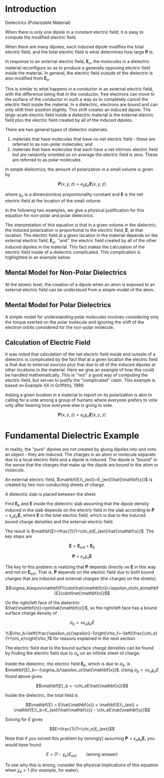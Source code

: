 # Introduction

Dielectrics (Polarizable Material)

When there is only one dipole in a constant electric field, it is easy to compute the modified electric field.

When there are many dipoles, each induced dipole modifies the total electric field, and the total electric field is what determines how large $\mathbf{P}$ is.

In response to an external electric field, $\mathbf{E}_o$, the molecules in a dielectric material reconfigure so as to produce a generally opposing electric field inside the material. In general, the electric field outside of the dielectric is also modified from $\mathbf{E}_o$.

This is similar to what happens in a conductor in an external electric field, with the difference being that in the conductor, free electrons can move to the surface of the conductor in such a way as to completely cancel the electric field inside the material. In a dielectric, electrons are bound and can only shift their position slightly. This shift creates an induced dipole. The large-scale electric field inside a dielectric material is the external electric field plus the electric field created by all of the induced dipoles.

There are two general types of dielectric materials:

1. materials that have molecules that have no net electric field - these are referred to as non-polar molecules; and
2. materials that have molecules that each have a net intrinsic electric field but are randomly oriented so on average the electric field is zero. These are referred to as polar molecules.

In simple dielectrics, the amount of polarization in a small volume is given by

$$\mathbf{P}(x,y,z)=\epsilon_0\chi_e\mathbf{E}(x,y,z)$$

where $\chi_e$ is a dimensionless proportionality constant and $\mathbf{E}$ is the net electric field at the location of the small volume.

In the following two examples, we give a physical justification for this equation for non-polar and polar dielectrics.

The interpretation of this equation is that in a given volume in the dielectric, the induced polarization is proportional to the electric field, $\mathbf{E}$, at that location. The electric field at a given location in the material depends on the external electric field, $\mathbf{E}_o$, ''and'' the electric field created by all of the other induced dipoles in the material. This fact makes the calculation of the electric field inside of a dielectric complicated. This complication is highlighted in an example below.

## Mental Model for Non-Polar Dielectrics

At the atomic level, the creation of a dipole when an atom is exposed to an external electric field can be understood from a simple model of the atom.

## Mental Model for Polar Dielectrics

A simple model for understanding polar molecules involves considering only the torque exerted on the polar molecule and ignoring the shift of the electron orbits considered for the non-polar molecule.

## Calculation of Electric Field

It was noted that calculation of the net electric field inside and outside of a dielectric is complicated by the fact that at a given location the electric field is that due to external sources plus that due to all of the induced dipoles at other locations in the material. Here we give an example of how this could be handled mathematically. This is ''not'' a good way of computing the electric field, but serves to justify the "complicated" claim. This example is based on Example XX in Griffiths, 1989.

Asking a given location in a material to report on its polarization is akin to calling for a vote among a group of humans where everyone prefers to vote only after hearing how everyone else is going to vote.

$$\mathbf{P}(x,y,z)=\epsilon_0\chi_e\mathbf{E}(x,y,z)$$
# Fundamental Dielectric Example

In reality, the "pure" dipoles are not created by gluing dipoles into and onto an object - they are induced. The charges in an atom or molecule separate due to a local electric field and a dipole is induced. The dipole is "bound" in the sense that the charges that make up the dipole are bound to the atom or molecule.

An external electric field, $\mathbf{E}\_{ext}=E_{ext}\hat{\mathbf{x}}$ is created by two non-conducting sheets of charge.

A dielectric slab is placed between the sheet.

Find $\mathbf{E}_b$ and $\mathbf{E}$ inside the dielectric slab assuming that the dipole density induced in the slab depends on the electric field in the slab according to $\mathbf{P}=\epsilon_o\chi_e\mathbf{E}$, where $\mathbf{E}$ is the total electric field, which is due to the induced bound charge densities and the external electric field.

The result is $\mathbf{E}=\frac{1}{1+\chi_e}E_{ext}\hat{\mathbf{x}}$. The key steps are

$$\mathbf{E} = \mathbf{E}_{ext} + \mathbf{E}_b$$

$$\mathbf{P} = \epsilon_o\chi_e\mathbf{E}$$

The key to this problem is realizing that $\mathbf{P}$ depends directly on $\mathbf{E}$ in this way and not on $\mathbf{E}_{ext}$.  That is, $\mathbf{P}$ depends on the electric field due to both bound charges that are induced and external charges (the charges on the sheets).

$$\sigma_b\equiv\mathbf{P}\cdot\hat{\mathbf{n}}=\epsilon_o\chi_e\mathbf{E}\cdot\hat{\mathbf{n}}$$

On the right/left face of the dielectric $\hat{\mathbf{n}}=\pm\hat{\mathbf{x}}$, so the right/left face has a bound surface charge density of

$$\sigma_b = \pm\epsilon_o\chi_eE$$

%$\rho_b=\left(\frac{\epsilon_o}{\epsilon}-1\right)\rho_f=-\left(\frac{\chi_e}{1+\chi_e}\right)\rho_f$ for reasons explained in the next section.

The electric field due to the bound surface charge densities can be found by finding the electric field due to $\sigma_b$ on an infinite sheet of charge. 

Inside the dielectric, the electric field $\mathbf{E}_b$, which is due to $\sigma_b$, is $\mathbf{E}_b=-(\sigma_b/\epsilon_o)\hat{\mathbf{x}}$. Using $\sigma_b=\pm\epsilon_o\chi_eE$ found above gives

$$\mathbf{E}_b = -\chi_eE\hat{\mathbf{x}}$$

Inside the dielectric, the total field is

$$\mathbf{E} = E\hat{\mathbf{x}} = \mathbf{E}\_{ext} + \mathbf{E}\_b=E_{ext}\hat{\mathbf{x}} - \chi_eE\hat{\mathbf{x}}$$

Solving for $E$ gives

$$E=\frac{1}{1+\chi_e}E_{ext}$$

Note that if you solved this problem by (wrongly) assuming $\mathbf{P} = \epsilon_o\chi_e\mathbf{E}$, you would have found

$$E=(1-\chi_e)E_{ext}\qquad\mbox{(wrong answer)}$$

To see why this is wrong, consider the physical implications of this equation when $\chi_e>1$ (for example, for water).



